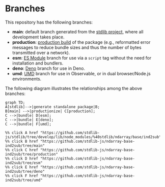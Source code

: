 <!--

@license Apache-2.0

Copyright (c) 2022 The Stdlib Authors.

Licensed under the Apache License, Version 2.0 (the "License");
you may not use this file except in compliance with the License.
You may obtain a copy of the License at

    http://www.apache.org/licenses/LICENSE-2.0

Unless required by applicable law or agreed to in writing, software
distributed under the License is distributed on an "AS IS" BASIS,
WITHOUT WARRANTIES OR CONDITIONS OF ANY KIND, either express or implied.
See the License for the specific language governing permissions and
limitations under the License.

-->

# Branches

This repository has the following branches:

-   **main**: default branch generated from the [stdlib project][stdlib-url], where all development takes place.
-   **production**: [production build][production-url] of the package (e.g., reformatted error messages to reduce bundle sizes and thus the number of bytes transmitted over a network).
-   **esm**: [ES Module][esm-url] branch for use via a `script` tag without the need for installation and bundlers.
-   **deno**: [Deno][deno-url] branch for use in Deno.
-   **umd**: [UMD][umd-url] branch for use in Observable, or in dual browser/Node.js environments.

The following diagram illustrates the relationships among the above branches:

```mermaid
graph TD;
A[stdlib]-->|generate standalone package|B;
B[main] -->|productionize| C[production];
C -->|bundle| D[esm];
C -->|bundle| E[deno];
C -->|bundle| F[umd];

%% click A href "https://github.com/stdlib-js/stdlib/tree/develop/lib/node_modules/%40stdlib/ndarray/base/ind2sub"
%% click B href "https://github.com/stdlib-js/ndarray-base-ind2sub/tree/main"
%% click C href "https://github.com/stdlib-js/ndarray-base-ind2sub/tree/production"
%% click D href "https://github.com/stdlib-js/ndarray-base-ind2sub/tree/esm"
%% click E href "https://github.com/stdlib-js/ndarray-base-ind2sub/tree/deno"
%% click F href "https://github.com/stdlib-js/ndarray-base-ind2sub/tree/umd"
```

[stdlib-url]: https://github.com/stdlib-js/stdlib/tree/develop/lib/node_modules/%40stdlib/ndarray/base/ind2sub
[production-url]: https://github.com/stdlib-js/ndarray-base-ind2sub/tree/production
[deno-url]: https://github.com/stdlib-js/ndarray-base-ind2sub/tree/deno
[umd-url]: https://github.com/stdlib-js/ndarray-base-ind2sub/tree/umd
[esm-url]: https://github.com/stdlib-js/ndarray-base-ind2sub/tree/esm
